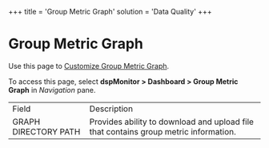 +++
title = 'Group Metric Graph'
solution = 'Data Quality'
+++

# Group Metric Graph

<div class="use">

Use this page to [Customize Group Metric
Graph](../Use_Cases/Populate_Configuration_Tables#Customize_Group_Metric_Graph).

</div>

To access this page, select **dspMonitor \> Dashboard \> Group Metric
Graph** in *Navigation* pane.

|                      |                                                                                      |
| -------------------- | ------------------------------------------------------------------------------------ |
| Field                | Description                                                                          |
| GRAPH DIRECTORY PATH | Provides ability to download and upload file that contains group metric information. |
